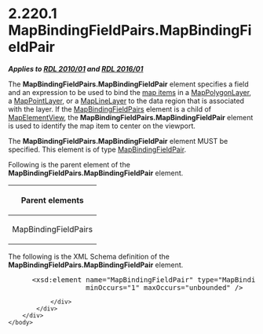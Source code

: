 <html dir="LTR" xmlns:mshelp="http://msdn.microsoft.com/mshelp" xmlns:ddue="http://ddue.schemas.microsoft.com/authoring/2003/5" xmlns:xlink="http://www.w3.org/1999/xlink" xmlns:tool="http://www.microsoft.com/tooltip">
    <head>
        <meta http-equiv="Content-Type" content="text/html; CHARSET=utf-8"></meta>
        <meta name="save" content="history"></meta>
        <title>2.220.1 MapBindingFieldPairs.MapBindingFieldPair</title>
        <xml>
            <mshelp:toctitle title="2.220.1 MapBindingFieldPairs.MapBindingFieldPair"></mshelp:toctitle>
            <mshelp:rltitle title="[MS-RDL]: MapBindingFieldPairs.MapBindingFieldPair"></mshelp:rltitle>
            <mshelp:keyword index="A" term="86d3702c-7e8b-4147-a61a-993077b3bde7"></mshelp:keyword>
            <mshelp:attr name="DCSext.ContentType" value="open specification"></mshelp:attr>
            <mshelp:attr name="AssetID" value="86d3702c-7e8b-4147-a61a-993077b3bde7"></mshelp:attr>
            <mshelp:attr name="TopicType" value="kbRef"></mshelp:attr>
            <mshelp:attr name="DCSext.Title" value="[MS-RDL]: MapBindingFieldPairs.MapBindingFieldPair" />
        </xml>
    </head>
    <body>
        <div id="header">
            <h1 class="heading">2.220.1 MapBindingFieldPairs.MapBindingFieldPair</h1>
        </div>
        <div id="mainSection">
            <div id="mainBody">
                <div id="allHistory" class="saveHistory"></div>
                <div id="sectionSection0" class="section" name="collapseableSection">
                    

<p><b><i>Applies to </i></b><a href="3428e690-a348-4ec7-8a6a-8efb42d2cdee.html"><b><i>RDL 2010/01</i></b></a><b><i>
and </i></b><a href="52ce3983-2bfc-4e72-9359-42aaf5fe4509.html"><b><i>RDL 2016/01</i></b></a></p>

<p>The <b>MapBindingFieldPairs.MapBindingFieldPair</b> element
specifies a field and an expression to be used to bind the <a href="b2482b3f-74ab-4ca8-a9e5-c07955011743.html#gt_10121f59-bef1-4147-94f6-010585a16b4d">map items</a> in a <a href="f54fa273-d9b2-4e49-a896-6001bcda016b.html">MapPolygonLayer</a>, a <a href="aa1875f4-9842-4672-86d6-306ba5a075aa.html">MapPointLayer</a>, or a <a href="8681b1dc-d73e-4d35-b4fa-f7f459d4a304.html">MapLineLayer</a> to the data
region that is associated with the layer. If the <a href="0ff06d88-9945-4bb9-87a3-35f1540c7fca.html">MapBindingFieldPairs</a>
element is a child of <a href="b8ef9c34-deb7-4434-a4b8-e054ce447c81.html">MapElementView</a>,
the <b>MapBindingFieldPairs.MapBindingFieldPair</b> element is used to identify
the map item to center on the viewport.</p>

<p>The <b>MapBindingFieldPairs.MapBindingFieldPair</b> element
MUST be specified. This element is of type <a href="64af7990-ffa0-4603-97d5-0bacc4e18b0d.html">MapBindingFieldPair</a>.</p>

<p>Following is the parent element of the <b>MapBindingFieldPairs.MapBindingFieldPair</b>
element.</p>

<table>
 <thead>
  <tr>
   <th>
   <p>Parent elements</p>
   </th>
  </tr>
 </thead>
 <tr>
  <td>
  <p>MapBindingFieldPairs</p>
  </td>
 </tr>
</table>

<p>The following is the XML Schema definition of the <b>MapBindingFieldPairs.MapBindingFieldPair</b>
element.</p>

<dl>
<dd>
<div><pre> &lt;xsd:element name=&quot;MapBindingFieldPair&quot; type=&quot;MapBindingFieldPairType&quot; 
              minOccurs=&quot;1&quot; maxOccurs=&quot;unbounded&quot; /&gt;
</pre></div>
</dd></dl>


                </div>
            </div>
        </div>
    </body>
</html>